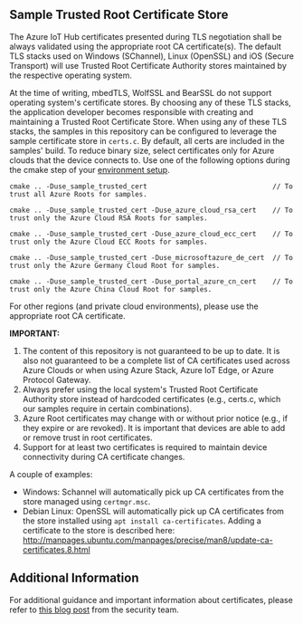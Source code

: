 ## Sample Trusted Root Certificate Store

The Azure IoT Hub certificates presented during TLS negotiation shall be always validated using the appropriate root CA certificate(s). The default TLS stacks used on Windows (SChannel), Linux (OpenSSL) and iOS (Secure Transport) will use Trusted Root Certificate Authority stores maintained by the respective operating system. 

At the time of writing, mbedTLS, WolfSSL and BearSSL do not support operating system's certificate stores. By choosing any of these TLS stacks, the application developer becomes responsible with creating and maintaining a Trusted Root Certificate Store. When using any of these TLS stacks, the samples in this repository can be configured to leverage the sample certificate store in `certs.c`. By default, all certs are included in the samples' build. To reduce binary size, select certificates only for Azure clouds that the device connects to. Use one of the following options during the cmake step of your [environment setup](https://github.com/Azure/azure-iot-sdk-c/doc/devbox_setup.md).

```
cmake .. -Duse_sample_trusted_cert                               // To trust all Azure Roots for samples.

cmake .. -Duse_sample_trusted_cert -Duse_azure_cloud_rsa_cert    // To trust only the Azure Cloud RSA Roots for samples.

cmake .. -Duse_sample_trusted_cert -Duse_azure_cloud_ecc_cert    // To trust only the Azure Cloud ECC Roots for samples.

cmake .. -Duse_sample_trusted_cert -Duse_microsoftazure_de_cert  // To trust only the Azure Germany Cloud Root for samples.

cmake .. -Duse_sample_trusted_cert -Duse_portal_azure_cn_cert    // To trust only the Azure China Cloud Root for samples.
```

For other regions (and private cloud environments), please use the appropriate root CA certificate.

__IMPORTANT:__

1. The content of this repository is not guaranteed to be up to date. It is also not guaranteed to be a complete list of CA certificates used across Azure Clouds or when using Azure Stack, Azure IoT Edge, or Azure Protocol Gateway.
1. Always prefer using the local system's Trusted Root Certificate Authority store instead of hardcoded certificates (e.g., certs.c, which our samples require in certain combinations).
1. Azure Root certificates may change with or without prior notice (e.g., if they expire or are revoked). It is important that devices are able to add or remove trust in root certificates.
1. Support for at least two certificates is required to maintain device connectivity during CA certificate changes.

A couple of examples:

- Windows: Schannel will automatically pick up CA certificates from the store managed using `certmgr.msc`.
- Debian Linux: OpenSSL will automatically pick up CA certificates from the store installed using `apt install ca-certificates`. Adding a certificate to the store is described here: http://manpages.ubuntu.com/manpages/precise/man8/update-ca-certificates.8.html

## Additional Information

For additional guidance and important information about certificates, please refer to [this blog post](https://techcommunity.microsoft.com/t5/internet-of-things/azure-iot-tls-critical-changes-are-almost-here-and-why-you/ba-p/2393169) from the security team.
